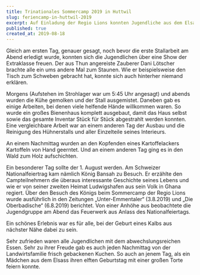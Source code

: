 ```yaml
---
title: Trinationales Sommercamp 2019 in Huttwil
slug: feriencamp-in-huttwil-2019
excerpt: Auf Einladung der Regio Lions konnten Jugendliche aus dem Elsass, aus dem Landkreis Lörrach und aus Basel eine erlebnisreiche Woche auf einem Bauernhof in Huttwil im Emmental verbringen.
published: true
created_at: 2019-08-18
---
```


Gleich am ersten Tag, genauer gesagt, noch bevor die erste Stallarbeit am Abend erledigt wurde, konnten sich die Jugendlichen über eine Show der Extraklasse freuen. Der aus Thun angereiste Zauberer Dani Lötscher brachte alle ein ums andere Mal zum Staunen. Wie er beispielsweise den Tisch zum Schweben gebracht hat, konnte sich auch hinterher niemand erklären.

Morgens (Aufstehen im Strohlager war um 5:45 Uhr angesagt) und abends wurden die Kühe gemolken und der Stall ausgemistet. Daneben gab es einige Arbeiten, bei denen viele helfende Hände willkommen waren. So wurde ein großes Bienenhaus komplett ausgebaut, damit das Haus selbst sowie das gesamte Inventar Stück für Stück abgestrahlt werden konnten. Eine vergleichbare Arbeit war an einem anderen Tag der Ausbau und die Reinigung des Hühnerstalls und aller Einzelteile seines Interieurs.

An einem Nachmittag wurden an den Kopfenden eines Kartoffelackers Kartoffeln von Hand geerntet. Und an einem anderen Tag ging es in den Wald zum Holz aufschichten.

Ein besonderer Tag sollte der 1. August werden. Am Schweizer Nationalfeiertrag kam nämlich König Bansah zu Besuch. Er erzählte den Campteilnehmern die überaus interessante Geschichte seines Lebens und wie er von seiner zweiten Heimat Ludwigshafen aus sein Volk in Ghana regiert. Über den Besuch des Königs beim Sommercamp der Regio Lions wurde ausführlich in den Zeitungen „Unter-Emmentaler“ (3.8.2019) und „Die Oberbadische“ (6.8.2019) berichtet. Von einer Anhöhe aus beobachtete die Jugendgruppe am Abend das Feuerwerk aus Anlass des Nationalfeiertags.

Ein schönes Erlebnis war es für alle, bei der Geburt eines Kalbs aus nächster Nähe dabei zu sein.

Sehr zufrieden waren alle Jugendlichen mit dem abwechslungsreichen Essen. Sehr zu ihrer Freude gab es auch jeden Nachmittag von der Landwirtsfamilie frisch gebackenen Kuchen. So auch an jenem Tag, als ein Mädchen aus dem Elsass ihren elften Geburtstag mit einer großen Torte feiern konnte.
